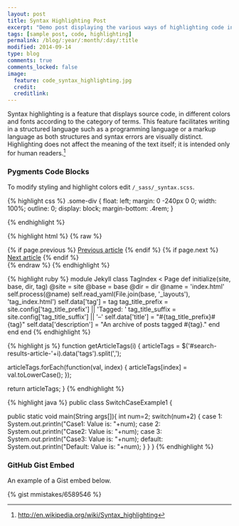 ```yaml
---
layout: post
title: Syntax Highlighting Post
excerpt: "Demo post displaying the various ways of highlighting code in Markdown. Demo post displaying the various ways of highlighting code in Markdown. Demo post displaying the various ways of highlighting code in Markdown."
tags: [sample post, code, highlighting]
permalink: /blog/:year/:month/:day/:title
modified: 2014-09-14
type: blog
comments: true
comments_locked: false
image:
  feature: code_syntax_highlighting.jpg
  credit:
  creditlink:
---
```


Syntax highlighting is a feature that displays source code, in different colors and fonts according to the category of terms. This feature facilitates writing in a structured language such as a programming language or a markup language as both structures and syntax errors are visually distinct. Highlighting does not affect the meaning of the text itself; it is intended only for human readers.[^1]

[^1]: <http://en.wikipedia.org/wiki/Syntax_highlighting>

### Pygments Code Blocks

To modify styling and highlight colors edit `/_sass/_syntax.scss`.

{% highlight css %}
.some-div {
    float: left;
    margin: 0 -240px 0 0;
    width: 100%;
    outline: 0;
    display: block;
    margin-bottom: .4rem;
}

{% endhighlight %}

{% highlight html %}
{% raw %}
<nav class="pagination" role="navigation">
    {% if page.previous %}
        <a href="{{ site.url }}{{ page.previous.url }}" class="btn" title="{{ page.previous.title }}">Previous article</a>
    {% endif %}
    {% if page.next %}
        <a href="{{ site.url }}{{ page.next.url }}" class="btn" title="{{ page.next.title }}">Next article</a>
    {% endif %}
</nav><!-- /.pagination -->
{% endraw %}
{% endhighlight %}

{% highlight ruby %}
module Jekyll
  class TagIndex < Page
    def initialize(site, base, dir, tag)
      @site = site
      @base = base
      @dir = dir
      @name = 'index.html'
      self.process(@name)
      self.read_yaml(File.join(base, '_layouts'), 'tag_index.html')
      self.data['tag'] = tag
      tag_title_prefix = site.config['tag_title_prefix'] || 'Tagged: '
      tag_title_suffix = site.config['tag_title_suffix'] || '&#8211;'
      self.data['title'] = "#{tag_title_prefix}#{tag}"
      self.data['description'] = "An archive of posts tagged #{tag}."
    end
  end
end
{% endhighlight %}

{% highlight js %}
function getArticleTags(i) {
  articleTags = $('#search-results-article-'+i).data('tags').split(',');

  articleTags.forEach(function(val, index) {
    articleTags[index] = val.toLowerCase();
  });

  return articleTags;
}
{% endhighlight %}

{% highlight java %}
public class SwitchCaseExample1 {

   public static void main(String args[]){
     int num=2;
     switch(num+2)
     {
        case 1:
    System.out.println("Case1: Value is: "+num);
  case 2:
    System.out.println("Case2: Value is: "+num);
  case 3:
    System.out.println("Case3: Value is: "+num);
        default:
    System.out.println("Default: Value is: "+num);
      }
   }
}
{% endhighlight %}

### GitHub Gist Embed

An example of a Gist embed below.

{% gist mmistakes/6589546 %}
